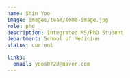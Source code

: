 ```yaml
---
name: Shin Yoo
image: images/team/some-image.jpg
role: phd
description: Integrated MS/PhD Student
department: School of Medicine
status: current

links:
  email: yoos0728@naver.com
---
```

